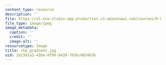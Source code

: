 ```yaml
---
content_type: resource
description: ''
file: https://ol-ocw-studio-app-production.s3.amazonaws.com/courses/8-022-physics-ii-electricity-and-magnetism-fall-2004/1b2341a141be8f908439f63bc0034b3b_chp_gradient.jpg
file_type: image/jpeg
image_metadata:
  caption: ''
  credit: ''
  image-alt: ''
resourcetype: Image
title: chp_gradient.jpg
uid: 1b2341a1-41be-8f90-8439-f63bc0034b3b
---
```

